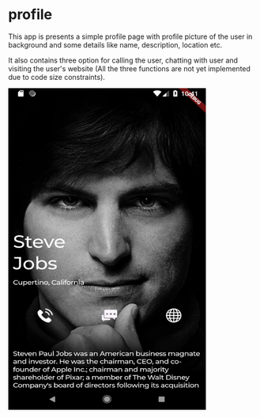 # profile

This app is presents a simple profile page with profile picture of the user in background and some details like name, description, location etc.

It also contains three option for calling the user, chatting with user and visiting the user's website (All the three functions are not yet implemented due to code size constraints).

<img src = "https://github.com/amitgupta0294/profile/blob/master/Screenshot_1561871482.png" width="400" height="650" />
